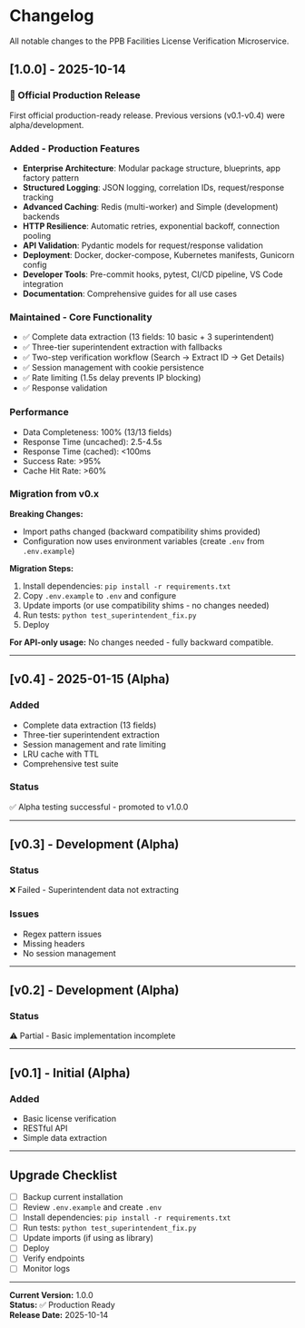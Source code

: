 # Changelog

All notable changes to the PPB Facilities License Verification Microservice.

## [1.0.0] - 2025-10-14

### 🎉 Official Production Release

First official production-ready release. Previous versions (v0.1-v0.4) were alpha/development.

### Added - Production Features
- **Enterprise Architecture**: Modular package structure, blueprints, app factory pattern
- **Structured Logging**: JSON logging, correlation IDs, request/response tracking
- **Advanced Caching**: Redis (multi-worker) and Simple (development) backends
- **HTTP Resilience**: Automatic retries, exponential backoff, connection pooling
- **API Validation**: Pydantic models for request/response validation
- **Deployment**: Docker, docker-compose, Kubernetes manifests, Gunicorn config
- **Developer Tools**: Pre-commit hooks, pytest, CI/CD pipeline, VS Code integration
- **Documentation**: Comprehensive guides for all use cases

### Maintained - Core Functionality
- ✅ Complete data extraction (13 fields: 10 basic + 3 superintendent)
- ✅ Three-tier superintendent extraction with fallbacks
- ✅ Two-step verification workflow (Search → Extract ID → Get Details)
- ✅ Session management with cookie persistence
- ✅ Rate limiting (1.5s delay prevents IP blocking)
- ✅ Response validation

### Performance
- Data Completeness: 100% (13/13 fields)
- Response Time (uncached): 2.5-4.5s
- Response Time (cached): <100ms
- Success Rate: >95%
- Cache Hit Rate: >60%

### Migration from v0.x

**Breaking Changes:**
- Import paths changed (backward compatibility shims provided)
- Configuration now uses environment variables (create `.env` from `.env.example`)

**Migration Steps:**
1. Install dependencies: `pip install -r requirements.txt`
2. Copy `.env.example` to `.env` and configure
3. Update imports (or use compatibility shims - no changes needed)
4. Run tests: `python test_superintendent_fix.py`
5. Deploy

**For API-only usage:** No changes needed - fully backward compatible.

---

## [v0.4] - 2025-01-15 (Alpha)

### Added
- Complete data extraction (13 fields)
- Three-tier superintendent extraction
- Session management and rate limiting
- LRU cache with TTL
- Comprehensive test suite

### Status
✅ Alpha testing successful - promoted to v1.0.0

---

## [v0.3] - Development (Alpha)

### Status
❌ Failed - Superintendent data not extracting

### Issues
- Regex pattern issues
- Missing headers
- No session management

---

## [v0.2] - Development (Alpha)

### Status
⚠️ Partial - Basic implementation incomplete

---

## [v0.1] - Initial (Alpha)

### Added
- Basic license verification
- RESTful API
- Simple data extraction

---

## Upgrade Checklist

- [ ] Backup current installation
- [ ] Review `.env.example` and create `.env`
- [ ] Install dependencies: `pip install -r requirements.txt`
- [ ] Run tests: `python test_superintendent_fix.py`
- [ ] Update imports (if using as library)
- [ ] Deploy
- [ ] Verify endpoints
- [ ] Monitor logs

---

**Current Version:** 1.0.0  
**Status:** ✅ Production Ready  
**Release Date:** 2025-10-14
